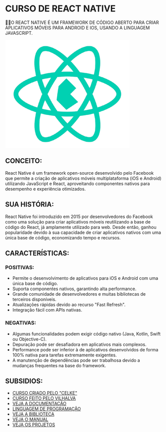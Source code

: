 # CURSO DE REACT NATIVE
👨‍⚖️O REACT NATIVE É UM FRAMEWORK DE CÓDIGO ABERTO PARA CRIAR APLICATIVOS MÓVEIS PARA ANDROID E IOS, USANDO A LINGUAGEM JAVASCRIPT.

<img src="FOTO.png" align="center" width="400"> <br>

## CONCEITO:  
React Native é um framework open-source desenvolvido pelo Facebook que permite a criação de aplicativos móveis multiplataforma (iOS e Android) utilizando JavaScript e React, aproveitando componentes nativos para desempenho e experiência otimizados.

## SUA HISTÓRIA:  
React Native foi introduzido em 2015 por desenvolvedores do Facebook como uma solução para criar aplicativos móveis reutilizando a base de código do React, já amplamente utilizado para web. Desde então, ganhou popularidade devido à sua capacidade de criar aplicativos nativos com uma única base de código, economizando tempo e recursos.

## CARACTERÍSTICAS:  
### POSITIVAS:  
- Permite o desenvolvimento de aplicativos para iOS e Android com uma única base de código.  
- Suporta componentes nativos, garantindo alta performance.  
- Grande comunidade de desenvolvedores e muitas bibliotecas de terceiros disponíveis.  
- Atualizações rápidas devido ao recurso "Fast Refresh".  
- Integração fácil com APIs nativas.  

### NEGATIVAS:  
- Algumas funcionalidades podem exigir código nativo (Java, Kotlin, Swift ou Objective-C).  
- Depuração pode ser desafiadora em aplicativos mais complexos.  
- Performance pode ser inferior à de aplicativos desenvolvidos de forma 100% nativa para tarefas extremamente exigentes.  
- A manutenção de dependências pode ser trabalhosa devido a mudanças frequentes na base do framework.  

## SUBSIDIOS:
- [CURSO CRIADO PELO "CELKE"](https://youtube.com/playlist?list=PLmY5AEiqDWwDO0FY2ZGTaMM1YZIIrrlD8&si=3LrfbLn9SB1i5QqK)
- [CURSO FEITO PELO VILHALVA](https://github.com/VILHALVA)
- [VEJA A DOCUMENTAÇÃO](https://reactnative.dev/docs/getting-started)
- [LINGUAGEM DE PROGRAMAÇÃO](https://github.com/VILHALVA/CURSO-DE-JAVASCRIPT)
- [VEJA A BIBLIOTECA](https://github.com/VILHALVA/CURSO-DE-REACT)
- [VEJA O MANUAL](./MANUAL.md)
- [VEJA OS PROJETOS](https://github.com/VILHALVA?tab=repositories&q=+topic:REACT-NATIVE)


